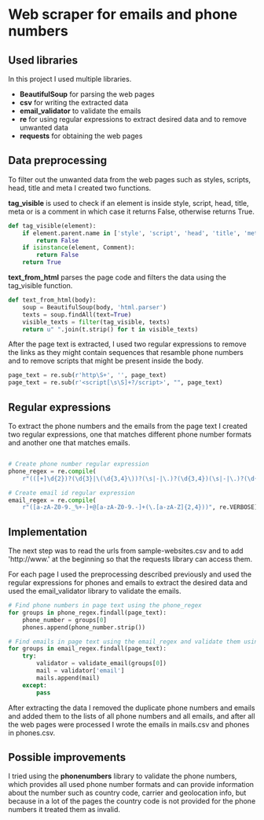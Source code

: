 # Web scraper for emails and phone numbers

## Used libraries
In this project I used multiple libraries.

* **BeautifulSoup** for parsing the web pages
* **csv** for writing the extracted data
* **email_validator** to validate the emails
* **re** for using regular expressions to extract desired data and to remove unwanted data
* **requests** for obtaining the web pages

## Data preprocessing
To filter out the unwanted data from the web pages such as styles, scripts, head, title and meta I created two functions.

**tag_visible** is used to check if an element is inside style, script, head, title, meta or is a comment in which case it returns False, otherwise returns True.

```python
def tag_visible(element):
    if element.parent.name in ['style', 'script', 'head', 'title', 'meta', '[document]']:
        return False
    if isinstance(element, Comment):
        return False
    return True
```

**text_from_html** parses the page code and filters the data using the tag_visible function.

```python
def text_from_html(body):
    soup = BeautifulSoup(body, 'html.parser')
    texts = soup.findAll(text=True)
    visible_texts = filter(tag_visible, texts)
    return u" ".join(t.strip() for t in visible_texts)
```

After the page text is extracted, I used two regular expressions to remove the links as they might contain sequences that resamble phone numbers and to remove scripts that might be present inside the body.

```python
page_text = re.sub(r'http\S+', '', page_text)
page_text = re.sub(r'<script[\s\S]+?/script>', "", page_text)
```

## Regular expressions
To extract the phone numbers and the emails from the page text I created two regular expressions, one that matches different phone number formats and another one that matches emails.

```python

# Create phone number regular expression
phone_regex = re.compile(
    r"(([+]\d{2})?(\d{3}|\(\d{3,4}\))?(\s|-|\.)?(\d{3,4})(\s|-|\.)?(\d{4,7})(\s*(ext|x|ext.)\s*(\d{2,5}))?)", re.VERBOSE)

# Create email id regular expression
email_regex = re.compile(
    r"([a-zA-Z0-9._%+-]+@[a-zA-Z0-9.-]+(\.[a-zA-Z]{2,4}))", re.VERBOSE)
```

## Implementation
The next step was to read the urls from sample-websites.csv and to add 'http://www.' at the beginning so that the requests library can access them.

For each page I used the preprocessing described previously and used the regular expressions for phones and emails to extract the desired data and used the email_validator library to validate the emails.

```python
# Find phone numbers in page text using the phone_regex
for groups in phone_regex.findall(page_text):
    phone_number = groups[0]
    phones.append(phone_number.strip())

# Find emails in page text using the email_regex and validate them using the email_validator library
for groups in email_regex.findall(page_text):
    try:
        validator = validate_email(groups[0])
        mail = validator['email']
        mails.append(mail)
    except:
        pass
```

After extracting the data I removed the duplicate phone numbers and emails and added them to the lists of all phone numbers and all emails, and after all the web pages were processed I wrote the emails in mails.csv and phones in phones.csv.

## Possible improvements
I tried using the **phonenumbers** library to validate the phone numbers, which provides all used phone number formats and can provide information about the number such as country code, carrier and geolocation info, but because in a lot of the pages the country code is not provided for the phone numbers it treated them as invalid.